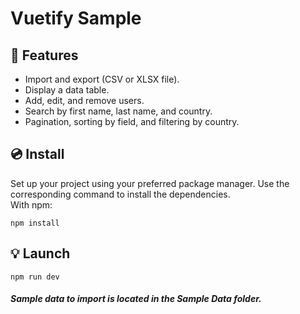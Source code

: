 # Vuetify Sample

## 🚀 Features
- Import and export (CSV or XLSX file).
- Display a data table.
- Add, edit, and remove users.
- Search by first name, last name, and country.
- Pagination, sorting by field, and filtering by country.

## 💿 Install
Set up your project using your preferred package manager. Use the corresponding command to install the dependencies.  
With npm: 
``` 
npm install 
```  

## 💡 Launch
```
npm run dev
```

#### *Sample data to import is located in the Sample Data folder.*


